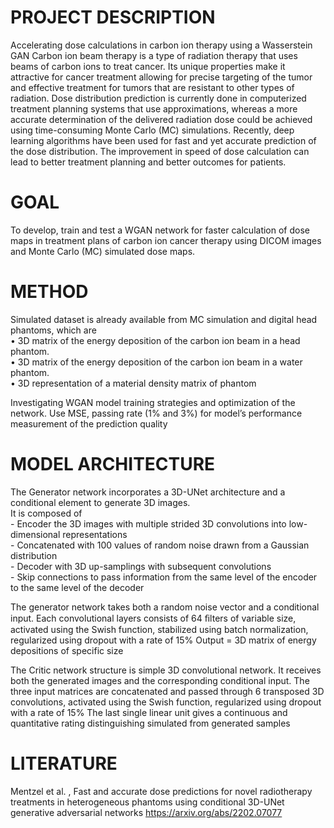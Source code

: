# PROJECT DESCRIPTION  

Accelerating dose calculations in carbon ion therapy using a Wasserstein GAN
Carbon ion beam therapy is a type of radiation therapy that uses beams of carbon ions to treat 
cancer. Its unique properties make it attractive for cancer treatment allowing for precise targeting of 
the tumor and effective treatment for tumors that are resistant to other types of radiation. Dose 
distribution prediction is currently done in computerized treatment planning systems that use 
approximations, whereas a more accurate determination of the delivered radiation dose could be 
achieved using time-consuming Monte Carlo (MC) simulations. Recently, deep learning algorithms 
have been used for fast and yet accurate prediction of the dose distribution. The improvement in 
speed of dose calculation can lead to better treatment planning and better outcomes for patients.

# GOAL

To develop, train and test a WGAN network for faster calculation of dose maps in treatment plans of 
carbon ion cancer therapy using DICOM images and Monte Carlo (MC) simulated dose maps.

# METHOD

Simulated dataset is already available from MC simulation and digital head phantoms, which are  
    • 3D matrix of the energy deposition of the carbon ion beam in a head phantom.  
    • 3D matrix of the energy deposition of the carbon ion beam in a water phantom.  
    • 3D representation of a material density matrix of phantom  
       
Investigating WGAN model training strategies and optimization of the network.
Use MSE, passing rate (1% and 3%) for model’s performance measurement of the prediction quality 

# MODEL ARCHITECTURE

The Generator network incorporates a 3D-UNet architecture and a conditional element to generate 3D images.  
It is composed of  
	- Encoder the 3D images with multiple strided 3D convolutions into low-dimensional representations  
  	- Concatenated with 100 values of random noise drawn from a Gaussian distribution  
   	- Decoder with 3D up-samplings with subsequent convolutions  
     	- Skip connections to pass information from the same level of the encoder to the same level of the decoder  
        
The generator network takes both a random noise vector and a conditional input. 
Each convolutional layers consists of 64 ﬁlters of variable size, activated using the Swish function,
stabilized using batch normalization, regularized using dropout with a rate of 15%
Output = 3D matrix of energy depositions of specific size  


The Critic network structure is simple 3D convolutional network. It receives both the generated images and the corresponding conditional input. The three input matrices are concatenated and passed through 6 transposed 3D convolutions, 
activated using the Swish function, regularized using dropout with a rate of 15%
The last single linear unit gives a continuous and quantitative rating distinguishing simulated from generated samples 

# LITERATURE

Mentzel et al. , Fast and accurate dose predictions for novel radiotherapy treatments in 
heterogeneous phantoms using conditional 3D-UNet generative adversarial networks
https://arxiv.org/abs/2202.07077
